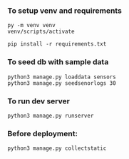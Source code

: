 ### To setup venv and requirements

```
py -m venv venv
venv/scripts/activate
```

```
pip install -r requirements.txt
```

### To seed db with sample data

```
python3 manage.py loaddata sensors
python3 manage.py seedsenorlogs 30
```

### To run dev server

```
python3 manage.py runserver
```

### Before deployment:
```
python3 manage.py collectstatic
```
